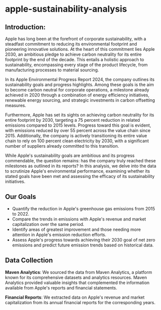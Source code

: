 # apple-sustainability-analysis

## Introduction:

Apple has long been at the forefront of corporate sustainability, with a steadfast commitment to reducing its environmental footprint and pioneering innovative solutions. At the heart of this commitment lies Apple 2030, an ambitious pledge to achieve carbon neutrality for its entire footprint by the end of the decade. This entails a holistic approach to sustainability, encompassing every stage of the product lifecycle, from manufacturing processes to material sourcing.

In its Apple Environmental Progress Report 2024, the company outlines its sustainability goals and progress highlights. Among these goals is the aim to become carbon neutral for corporate operations, a milestone already achieved in 2020 through a combination of energy efficiency initiatives, renewable energy sourcing, and strategic investments in carbon offsetting measures.

Furthermore, Apple has set its sights on achieving carbon neutrality for its entire footprint by 2030, targeting a 75 percent reduction in related emissions compared to 2015 levels. Progress toward this goal is evident, with emissions reduced by over 55 percent across the value chain since 2015. Additionally, the company is actively transitioning its entire value chain to rely on 100 percent clean electricity by 2030, with a significant number of suppliers already committed to this transition.

While Apple's sustainability goals are ambitious and its progress commendable, the question remains: has the company truly reached these milestones as outlined in its reports? In this analysis, we delve into the data to scrutinize Apple's environmental performance, examining whether its stated goals have been met and assessing the efficacy of its sustainability initiatives.

## Our Goals

- Quantify the reduction in Apple's greenhouse gas emissions from 2015 to 2022.
- Compare the trends in emissions with Apple's revenue and market capitalization over the same period.
- Identify areas of greatest improvement and those needing more attention in Apple's emission reduction efforts.
- Assess Apple's progress towards achieving their 2030 goal of net zero emissions and predict future emission trends based on historical data.

## Data Collection

**Maven Analytics**: We sourced the data from Maven Analytics, a platform known for its comprehensive datasets and analytics resources. Maven Analytics provided valuable insights that complemented the information available from Apple's reports and financial statements.

**Financial Reports**: We extracted data on Apple's revenue and market capitalization from its annual financial reports for the corresponding years.
